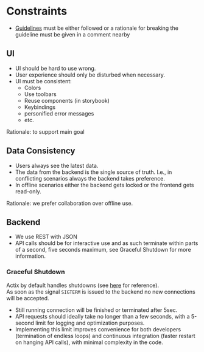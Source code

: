 # Constraints

- [Guidelines](/doc/guidelines.md) must be either followed or a rationale for breaking the guideline must be given in a comment nearby

## UI

- UI should be hard to use wrong.
- User experience should only be disturbed when necessary.
- UI must be consistent:
  - Colors
  - Use toolbars
  - Reuse components (in storybook)
  - Keybindings
  - personified error messages
  - etc.

Rationale: to support main goal

## Data Consistency

- Users always see the latest data.
- The data from the backend is the single source of truth.
  I.e., in conflicting scenarios always the backend takes preference.
- In offline scenarios either the backend gets locked or the frontend gets read-only.

Rationale: we prefer collaboration over offline use.

## Backend

- We use REST with JSON
- API calls should be for interactive use and as such terminate within parts of a second, five seconds maximum, see Graceful Shutdown for more information.

### Graceful Shutdown

Actix by default handles shutdowns (see [here](https://actix.rs/docs/server/#graceful-shutdown) for reference).  
As soon as the signal `SIGTERM` is issued to the backend no new connections will be accepted.

- Still running connection will be finished or terminated after 5sec.
- API requests should ideally take no longer than a few seconds, with a 5-second limit for logging and optimization purposes.
- Implementing this limit improves convenience for both developers (termination of endless loops) and continuous integration (faster restart on hanging API calls), with minimal complexity in the code.
